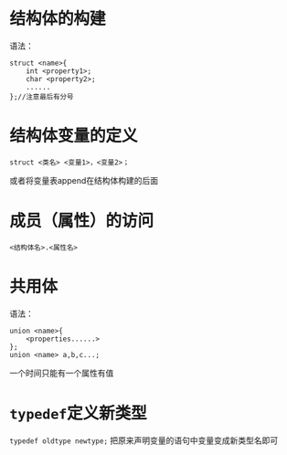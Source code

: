 # 结构体的构建
语法：
```
struct <name>{
    int <property1>;
    char <property2>;
    ......
};//注意最后有分号
```
# 结构体变量的定义
```
struct <类名> <变量1>，<变量2>；
```
或者将变量表append在结构体构建的后面
# 成员（属性）的访问
`<结构体名>.<属性名>`

# 共用体
语法：
```
union <name>{
    <properties......>
};
union <name> a,b,c...;
```
一个时间只能有一个属性有值

# `typedef`定义新类型
`typedef oldtype newtype;`
把原来声明变量的语句中变量变成新类型名即可